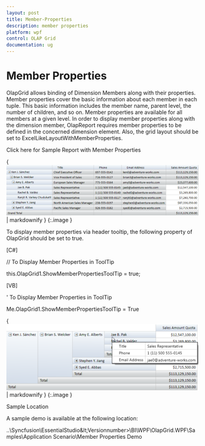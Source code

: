 ```yaml
---
layout: post
title: Member-Properties
description: member properties
platform: wpf
control: OLAP Grid
documentation: ug
---
```


# Member Properties

OlapGrid allows binding of Dimension Members along with their properties. Member properties cover the basic information about each member in each tuple. This basic information includes the member name, parent level, the number of children, and so on. Member properties are available for all members at a given level. In order to display member properties along with the dimension member, OlapReport requires member properties to be defined in the concerned dimension element. Also, the grid layout should be set to ExcelLikeLayoutWithMemberProperties.

Click here for Sample Report with Member Properties

{ ![](Member-Properties_images/Member-Properties_img1.png) | markdownify }
{:.image }


To display member properties via header tooltip, the following property of OlapGrid should be set to true.

[C#]



// To Display Member Properties in ToolTip

this.OlapGrid1.ShowMemberPropertiesToolTip = true;





[VB]



' To Display Member Properties in ToolTip

Me.OlapGrid1.ShowMemberPropertiesToolTip = True





{ ![](Member-Properties_images/Member-Properties_img2.png) | markdownify }
{:.image }


Sample Location

A sample demo is available at the following location:

..\Syncfusion\EssentialStudio\&lt;Versionnumber&gt;\BI\WPF\OlapGrid.WPF\Samples\Application Scenario\Member Properties Demo

